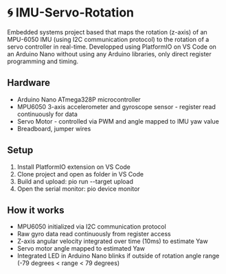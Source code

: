 # 🌀 IMU-Servo-Rotation
Embedded systems project based that maps the rotation (z-axis) of an MPU-6050 IMU (using I2C communication protocol) to the rotation of a servo controller in real-time.
Developped using PlatformIO on VS Code on an Arduino Nano without using any Arduino libraries, only direct register programming and timing.

## Hardware
- Arduino Nano ATmega328P microcontroller
- MPU6050	3-axis accelerometer and gyroscope sensor - register read continuously for data
- Servo Motor - controlled via PWM and angle mapped to IMU yaw value
- Breadboard, jumper wires

## Setup
1. Install PlatformIO extension on VS Code
2. Clone project and open as folder in VS Code
3. Build and upload: pio run --target upload
4. Open the serial monitor: pio device monitor

## How it works
- MPU6050 initialized via I2C communication protocol
- Raw gyro data read continuously from register access
- Z-axis angular velocity integrated over time (10ms) to estimate Yaw
- Servo motor angle mapped to estimated Yaw
- Integrated LED in Arduino Nano blinks if outside of rotation angle range (-79 degrees < range < 79 degrees)
